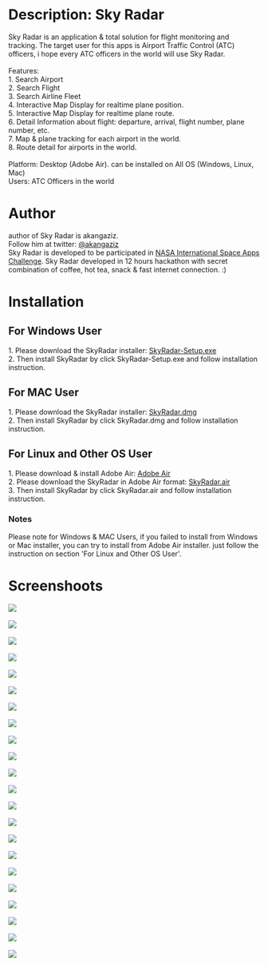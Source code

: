<h1>Description: Sky Radar</h1>
Sky Radar is an application & total solution for flight monitoring and tracking. The target user for this apps is Airport Traffic 
Control (ATC) officers, i hope every ATC officers in the world will use Sky Radar.
<br><br>
Features:<br> 
1. Search Airport <br>
2. Search Flight <br>
3. Search Airline Fleet <br>
4. Interactive Map Display for realtime plane position. <br>
5. Interactive Map Display for realtime plane route. <br>
6. Detail Information about flight: departure, arrival, flight number, plane number, etc. <br>
7. Map & plane tracking for each airport in the world. <br>
8. Route detail for airports in the world.<br>
<br>
Platform: Desktop (Adobe Air). can be installed on All OS (Windows, Linux, Mac)<br>
Users: ATC Officers in the world

<h1>Author</h1>
author of Sky Radar is akangaziz.<br>
Follow him at twitter: <a href='http://twitter.com/akangaziz' target='_blank'>@akangaziz</a>
<br>
Sky Radar is developed to be participated in <a href='http://spaceappschallenge.org' target='_blank'>NASA International Space Apps Challenge</a>. Sky Radar developed in 12 hours hackathon with secret combination of coffee, hot tea, snack & fast internet connection. :)

<h1>Installation</h1>
<h2>For Windows User</h2>
1. Please download the SkyRadar installer: <a href='http://natari.co.id/skyradar/installer/SkyRadar-Setup.exe'>SkyRadar-Setup.exe</a><br>
2. Then install SkyRadar by click SkyRadar-Setup.exe and follow installation instruction.


<h2>For MAC User</h2>
1. Please download the SkyRadar installer: <a href='http://natari.co.id/skyradar/installer/SkyRadar.dmg'>SkyRadar.dmg</a><br>
2. Then install SkyRadar by click SkyRadar.dmg and follow installation instruction.


<h2>For Linux and Other OS User</h2>
1. Please download & install Adobe Air: <a href='http://get.adobe.com/air/' target='_blank'>Adobe Air</a><br>
2. Please download the SkyRadar in Adobe Air format: <a href='http://natari.co.id/skyradar/installer/SkyRadar.air'>SkyRadar.air</a><br>
3. Then install SkyRadar by click SkyRadar.air and follow installation instruction.


<h3>Notes</h3>
Please note for Windows & MAC Users, if you failed to install from Windows or Mac installer,  you can try to install from Adobe Air installer. just follow the instruction on section 'For Linux and Other OS User'.


<h1>Screenshoots</h1>

<img src="http://natari.co.id/skyradar/screenshoots/login-page.png">
<br><br>
<img src="http://natari.co.id/skyradar/screenshoots/welcome-page.png">
<br><br>


<img src="http://natari.co.id/skyradar/screenshoots/submenu-other.png">
<br><br>

<img src="http://natari.co.id/skyradar/screenshoots/airport-detail.png">
<br><br>

<img src="http://natari.co.id/skyradar/screenshoots/airport-arrival.png">
<br><br>
<img src="http://natari.co.id/skyradar/screenshoots/airport-weather.png">
<br><br>


<img src="http://natari.co.id/skyradar/screenshoots/airport-plan-tracker-map.png">
<br><br>

<img src="http://natari.co.id/skyradar/screenshoots/airport-radar.png">
<br><br>

<img src="http://natari.co.id/skyradar/screenshoots/airport-route2.png">
<br><br>


<img src="http://natari.co.id/skyradar/screenshoots/airport-route3.png">
<br><br>


<img src="http://natari.co.id/skyradar/screenshoots/airport-routes.png">
<br><br>

<img src="http://natari.co.id/skyradar/screenshoots/pic1.png">
<br><br>

<img src="http://natari.co.id/skyradar/screenshoots/pic2.png">
<br><br>
<img src="http://natari.co.id/skyradar/screenshoots/pic3.png">
<br><br>

<img src="http://natari.co.id/skyradar/screenshoots/pic4.png">
<br><br>
 
<img src="http://natari.co.id/skyradar/screenshoots/pic6.png">
<br><br>

<img src="http://natari.co.id/skyradar/screenshoots/pic7.png">
<br><br>

<img src="http://natari.co.id/skyradar/screenshoots/pic8.png">
<br><br>

<img src="http://natari.co.id/skyradar/screenshoots/pic9.png">
<br><br>

<img src="http://natari.co.id/skyradar/screenshoots/pic10.png">
<br><br>

<img src="http://natari.co.id/skyradar/screenshoots/pic11.png">
<br><br>

<img src="http://natari.co.id/skyradar/screenshoots/pic12.png">
<br><br>


